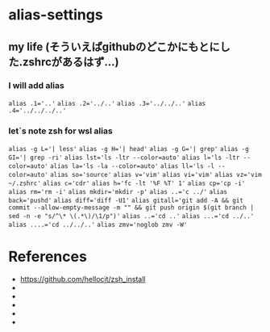 # alias-settings
## my life (そういえばgithubのどこかにもとにした.zshrcがあるはず...)

### I will add alias
`alias .1='..'`
`alias .2='../..'`
`alias .3='../../..'`
`alias .4='../../../..'`


### let`s note zsh for wsl alias
`alias -g L='| less'`
`alias -g H='| head'`
`alias -g G='| grep'`
`alias -g GI='| grep -ri'`
`alias lst='ls -ltr --color=auto'`
`alias l='ls -ltr --color=auto'`
`alias la='ls -la --color=auto'`
`alias ll='ls -l --color=auto'`
`alias so='source'`
`alias v='vim'`
`alias vi='vim'`
`alias vz='vim ~/.zshrc'`
`alias c='cdr'`
`alias h='fc -lt '%F %T' 1'`
`alias cp='cp -i'`
`alias rm='rm -i'`
`alias mkdir='mkdir -p'`
`alias ..='c ../'`
`alias back='pushd'`
`alias diff='diff -U1'`
`alias gitall='git add -A && git commit --allow-empty-message -m "" && git push origin $(git branch | sed -n -e "s/^\* \(.*\)/\1/p")'`
`alias ..='cd ..'`
`alias ...='cd ../..'`
`alias ....='cd ../../..'`
`alias zmv='noglob zmv -W'`
# References
* https://github.com/hellocit/zsh_install
* 
* 
* 
* 
* 